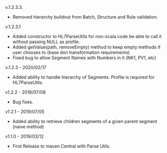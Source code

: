 
v.1.2.3.3.
- Removed hierarchy buildout from Batch, Structure and Rule validation.

v.1.2.3.1
- Added constructor to HL7ParseUtils for non-scala code be able to call it without passing NULL as profile.
- Added getValue(path, removeEmpty) method to keep empty methods if user chooses to (base don transformation requirements)
- Fixed bug to allow Segment Names with Numbers in it (NK1, PV1, etc)

v.1.2.3 - 2020/02/17
- Added ability to handle hierarchy of Segments. Profile is required for HL7ParseUtils.

v1.2.2 - 2019/07/08
- Bug fixes.

v1.2.1 - 2019/07/05
- Added ability to retrieve children segments of a given parent segment (naive method)

v1.1.0 - 2019/03/12
- First Release to maven Central with Parse Utils.